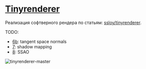 # [Tinyrenderer](https://alexey-surodin.github.io/tinyrenderer/index.html)

Реализация софтверного рендера по статьям: [ssloy/tinyrenderer](https://github.com/ssloy/tinyrenderer/wiki). 

TODO: 
* [6b](https://github.com/ssloy/tinyrenderer/wiki/Lesson-6bis:-tangent-space-normal-mapping): tangent space normals
* [7](https://github.com/ssloy/tinyrenderer/wiki/Lesson-7:-Shadow-mapping): shadow mapping
* [8](https://github.com/ssloy/tinyrenderer/wiki/Lesson-8:-Ambient-occlusion): SSAO

![tinyrenderer-master](https://github.com/user-attachments/assets/a4acaf52-317c-442f-a258-a62a6e5ec9bc)
